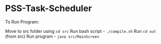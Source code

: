 # PSS-Task-Scheduler

To Run Program:

Move to src folder using `cd src`
Run bash script - `./compile.sh`
Run `cd out` (from src)
Run program - `java src/MainScreen`
